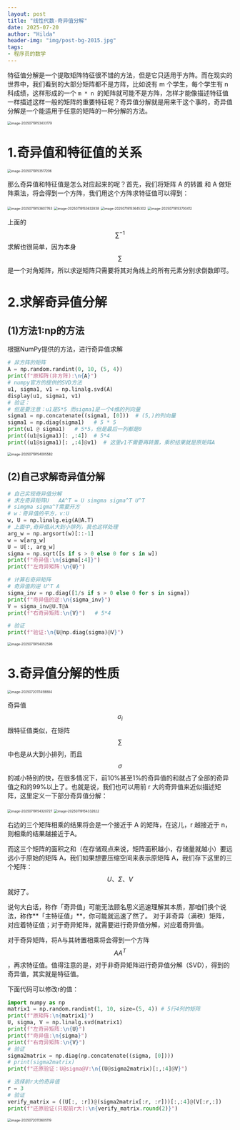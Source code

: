 ```yaml
---
layout: post
title: "线性代数-奇异值分解"
date: 2025-07-20
author: "Hilda"
header-img: "img/post-bg-2015.jpg"
tags:
- 程序员的数学
---
```


<script type="text/javascript"
        src="https://cdnjs.cloudflare.com/ajax/libs/mathjax/2.7.5/MathJax.js?config=TeX-AMS-MML_SVG">
</script>




特征值分解是一个提取矩阵特征很不错的方法，但是它只适用于方阵。而在现实的世界中，我们看到的大部分矩阵都不是方阵，比如说有 m 个学生，每个学生有 n 科成绩，这样形成的一个 `m * n `的矩阵就可能不是方阵，怎样才能像描述特征值一样描述这样一般的矩阵的重要特征呢？奇异值分解就是用来干这个事的，奇异值分解是一个能适用于任意的矩阵的一种分解的方法。

<img src="https://wechat01.oss-cn-hangzhou.aliyuncs.com/img/image-20250719153433179.png" alt="image-20250719153433179" style="zoom:50%;" />

# 1.奇异值和特征值的关系

<img src="https://wechat01.oss-cn-hangzhou.aliyuncs.com/img/image-20250719153517206.png" alt="image-20250719153517206" style="zoom:50%;" />

那么奇异值和特征值是怎么对应起来的呢？首先，我们将矩阵 A 的转置 和 A 做矩阵乘法，将会得到一个方阵，我们用这个方阵求特征值可以得到：

<img src="https://wechat01.oss-cn-hangzhou.aliyuncs.com/img/image-20250719153607763.png" alt="image-20250719153607763" style="zoom:50%;" />

<img src="https://wechat01.oss-cn-hangzhou.aliyuncs.com/img/image-20250719153632838.png" alt="image-20250719153632838" style="zoom:50%;" />

<img src="https://wechat01.oss-cn-hangzhou.aliyuncs.com/img/image-20250719153645302.png" alt="image-20250719153645302" style="zoom:50%;" />

<img src="https://wechat01.oss-cn-hangzhou.aliyuncs.com/img/image-20250719153700412.png" alt="image-20250719153700412" style="zoom:50%;" />

上面的$$\sum^{-1}$$求解也很简单，因为本身$$\sum$$是一个对角矩阵，所以求逆矩阵只需要将其对角线上的所有元素分别求倒数即可。



# 2.求解奇异值分解

## (1)方法1:np的方法

根据NumPy提供的方法，进行奇异值求解

```python
# 非方阵的矩阵
A = np.random.randint(0, 10, (5, 4))
print(f"原矩阵(非方阵):\n{A}")
# numpy官方的提供的SVD方法
u1, sigma1, v1 = np.linalg.svd(A)
display(u1, sigma1, v1)
# 验证：
# 但是要注意：u1是5*5 而sigma1是一个4维的列向量
sigma1 = np.concatenate((sigma1, [0]))  # (5,)的列向量
sigma1 = np.diag(sigma1)   # 5 * 5
print(u1 @ sigma1)   # 5*5，但是最后一列都是0
print((u1@sigma1)[: ,:4])  # 5*4
print((u1@sigma1)[: ,:4]@v1)  # 这里v1不需要再转置，乘积结果就是原矩阵A
```

<img src="https://wechat01.oss-cn-hangzhou.aliyuncs.com/img/image-20250719154005582.png" alt="image-20250719154005582" style="zoom:50%;" />

## (2)自己求解奇异值分解

```python
# 自己实现奇异值分解
# 求左奇异矩阵U   AA^T = U simgma sigma^T U^T
# simgma sigma^T需要开方   
# w：奇异值的平方，v:U
w, U = np.linalg.eig(A@A.T)
# 上面中,奇异值从大到小排列，我也这样处理
arg_w = np.argsort(w)[::-1]
w = w[arg_w]
U = U[:, arg_w]
sigma = np.sqrt([s if s > 0 else 0 for s in w])
print(f"奇异值:\n{sigma[:4]}")
print(f"左奇异矩阵:\n{U}")

# 计算右奇异矩阵
# 奇异值的逆 U^T A
sigma_inv = np.diag([1/s if s > 0 else 0 for s in sigma])
print(f"奇异值的逆:\n{sigma_inv}")
V = sigma_inv@U.T@A
print(f"右奇异矩阵:\n{V}")   # 5*4

# 验证
print(f"验证:\n{U@np.diag(sigma)@V}")
```

<img src="https://wechat01.oss-cn-hangzhou.aliyuncs.com/img/image-20250719154052596.png" alt="image-20250719154052596" style="zoom:50%;" />



# 3.奇异值分解的性质

<img src="https://wechat01.oss-cn-hangzhou.aliyuncs.com/img/image-20250720111458884.png" alt="image-20250720111458884" style="zoom:50%;" />

奇异值 $$\sigma_i$$跟特征值类似，在矩阵$$\sum$$中也是从大到小排列，而且$$\sigma$$的减小特别的快，在很多情况下，前10%甚至1%的奇异值的和就占了全部的奇异值之和的99%以上了。也就是说，我们也可以用前 r 大的奇异值来近似描述矩阵，这里定义一下部分奇异值分解：

<img src="https://wechat01.oss-cn-hangzhou.aliyuncs.com/img/image-20250719154320727.png" alt="image-20250719154320727" style="zoom:50%;" />

<img src="https://wechat01.oss-cn-hangzhou.aliyuncs.com/img/image-20250719154332622.png" alt="image-20250719154332622" style="zoom:50%;" />

右边的三个矩阵相乘的结果将会是一个接近于 A 的矩阵，在这儿，r 越接近于 n，则相乘的结果越接近于A。

而这三个矩阵的面积之和（在存储观点来说，矩阵面积越小，存储量就越小）要远远小于原始的矩阵 A，我们如果想要压缩空间来表示原矩阵 A，我们存下这里的三个矩阵：$$U、Σ、V$$就好了。

说句大白话，称作「奇异值」可能无法顾名思义迅速理解其本质，那咱们换个说法，称作**「主特征值」**，你可能就迅速了然了。
对于非奇异（满秩）矩阵，对应着特征值；对于奇异矩阵，就需要进行奇异值分解，对应着奇异值。

对于奇异矩阵，将A与其转置相乘将会得到一个方阵$$AA^T$$，再求特征值。值得注意的是，对于非奇异矩阵进行奇异值分解（SVD），得到的奇异值，其实就是特征值。

下面代码可以修改r的值：

```python
import numpy as np
matrix1 = np.random.randint(1, 10, size=(5, 4)) # 5行4列的矩阵
print(f"原矩阵:\n{matrix1}")
U, sigma, V = np.linalg.svd(matrix1)
print(f"左奇异矩阵:\n{U}")
print(f"奇异值:\n{sigma}")
print(f"右奇异矩阵:\n{V}")
# 验证
sigma2matrix = np.diag(np.concatenate((sigma, [0])))
# print(sigma2matrix)
print(f"还原验证：U@sigma@V:\n{(U@sigma2matrix)[:,:4]@V}")

# 选择前r大的奇异值
r = 3
# 验证
verify_matrix = ((U[:, :r])@(sigma2matrix[:r, :r]))[:,:4]@(V[:r,:])
print(f"还原验证(只取前r大):\n{verify_matrix.round(2)}")
```

<img src="https://wechat01.oss-cn-hangzhou.aliyuncs.com/img/image-20250720113605119.png" alt="image-20250720113605119" style="zoom:50%;" />









